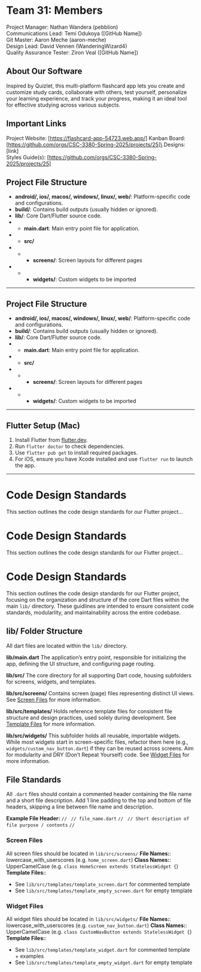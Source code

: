 # Team 31: Members
Project Manager: Nathan Wandera (pebblion)\
Communications Lead: Temi Odukoya ([GitHub Name])\
Git Master: Aaron Meche (aaron-meche)\
Design Lead: David Vennen (WanderingWizard4)\
Quality Assurance Tester: Ziron Veal ([GitHub Name])

## About Our Software
Inspired by Quizlet, this multi-platform flashcard app lets you create and customize study cards, collaborate with others, test yourself, personalize your learning experience, and track your progress, making it an ideal tool for effective studying across various subjects.

## Important Links
Project Website: [https://flashcard-app-54723.web.app/]
Kanban Board: [https://github.com/orgs/CSC-3380-Spring-2025/projects/25]\
Designs: [link]\
Styles Guide(s): [https://github.com/orgs/CSC-3380-Spring-2025/projects/25]

## Project File Structure
- **android/, ios/, macos/, windows/, linux/, web/**: Platform-specific code and configurations.
- **build/**: Contains build outputs (usually hidden or ignored).
- **lib/**: Core Dart/Flutter source code.
- - **main.dart**: Main entry point file for application.
- - **src/**
- - - **screens/**: Screen layouts for different pages
- - - **widgets/**: Custom widgets to be imported

___

## Project File Structure
- **android/, ios/, macos/, windows/, linux/, web/**: Platform-specific code and configurations.
- **build/**: Contains build outputs (usually hidden or ignored).
- **lib/**: Core Dart/Flutter source code.
- - **main.dart**: Main entry point file for application.
- - **src/**
- - - **screens/**: Screen layouts for different pages
- - - **widgets/**: Custom widgets to be imported

---

## Flutter Setup (Mac)

1. Install Flutter from [flutter.dev](https://flutter.dev).
2. Run `flutter doctor` to check dependencies.
3. Use `flutter pub get` to install required packages.
4. For iOS, ensure you have Xcode installed and use `flutter run` to launch the app.

---

# Code Design Standards
This section outlines the code design standards for our Flutter project...


# Code Design Standards
This section outlines the code design standards for our Flutter project...

# Code Design Standards
This section outlines the code design standards for our Flutter project, focusing on the organization and structure of the core Dart files within the main `lib/` directory. These guidlines are intended to ensure consistent code standards, modularlity, and maintainability across the entire codebase.


## lib/ Folder Structure
All dart files are located within the `lib/` directory.

**lib/main.dart**
The application’s entry point, responsible for initializing the app, defining the UI structure, and configuring page routing.

**lib/src/**
The core directory for all supporting Dart code, housing subfolders for screens, widgets, and templates.

**lib/src/screens/**
Contains screen (page) files representing distinct UI views. 
See [Screen Files](#screen-files) for more information.

**lib/src/templates/**
Holds reference template files for consistent file structure and design practices, used solely during development.
See [Template Files](#template-files) for more information.

**lib/src/widgets/**
This subfolder holds all reusable, importable widgets. While most widgets start in screen-specific files, refactor them here (e.g., `widgets/custom_nav_button.dart`) if they can be reused across screens. Aim for modularity and DRY (Don’t Repeat Yourself) code. 
See [Widget Files](#widget-files) for more information.


## File Standards
All `.dart` files should contain a commented header containing the file name and a short file description. Add 1 line padding to the top and bottom of file headers, skipping a line between file name and description.

**Example File Header:**
`// `
`// file_name.dart`
`// `
`// Short description of file purpose / contents`
`// `

### Screen Files
All screen files should be located in `lib/src/screens/`
**File Names:**: lowercase_with_userscores (e.g. `home_screen.dart`)
**Class Names:**: UpperCamelCase (e.g. `class HomeScreen extends StatelessWidget {`)
**Template Files:**: 
- See `lib/src/templates/template_screen.dart` for commented template
- See `lib/src/templates/template_empty_screen.dart` for empty template

### Widget Files
All widget files should be located in `lib/src/widgets/`
**File Names:**: lowercase_with_userscores (e.g. `custom_nav_button.dart`)
**Class Names:**: UpperCamelCase (e.g. `class CustomNavButton extends StatelessWidget {`)
**Template Files:**: 
- See `lib/src/templates/template_widget.dart` for commented template + examples
- See `lib/src/templates/template_empty_widget.dart` for empty template
